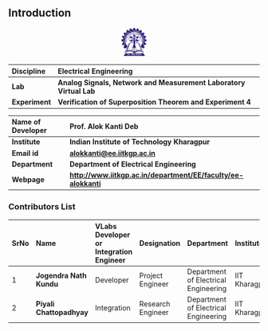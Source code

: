 ## Introduction

<div align="center">
<img src="images/iitkgp.png" width="10%">
</div>

  <b>Discipline | <b> Electrical Engineering 
:--|:--|
<b> Lab | <b> **Analog Signals, Network and Measurement Laboratory Virtual Lab**
<b> Experiment|     <b> **Verification of Superposition Theorem and Experiment 4**


<b>Name of Developer | <b> **Prof. Alok Kanti Deb**
:--|:--|
<b> Institute | <b>  **Indian Institute of Technology Kharagpur**
<b> Email id|     <b>  **alokkanti@ee.iitkgp.ac.in**
<b> Department |  **Department of Electrical Engineering**
<b>Webpage| <b> http://www.iitkgp.ac.in/department/EE/faculty/ee-alokkanti

### Contributors List

SrNo | Name | VLabs Developer or Integration Engineer | Designation | Department| Institute
:--|:--|:--|:--|:--|:--|
1 | **Jogendra Nath Kundu** | Developer | Project Engineer | Department of Electrical Engineering | IIT Kharagpur |
2 | **Piyali Chattopadhyay** | Integration | Research Engineer | Department of Electrical Engineering | IIT Kharagpur |